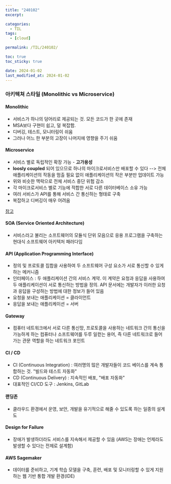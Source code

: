 ```yaml
---
title: "240102"
excerpt: 

categories:
  - TIL
tags:
  - [cloud]

permalink: /TIL/240102/

toc: true
toc_sticky: true

date: 2024-01-02
last_modified_at: 2024-01-02
---
```


### 아키텍쳐 스타일 (Monolithic vs Microservice)
#### Monolithic 
  - 서비스가 하나의 덩어리로 제공되는 것. 모든 코드가 한 곳에 존재
  - MSA보다 구현이 쉽고, 덜 복잡함.
  - 디버깅, 테스트, 모니터링이 쉬움
  - 그러나 어느 한 부분의 고장이 나머지에 영향을 주기 쉬움

#### Microservice
  - 서비스 별로 독립적인 확장 가능 - **고가용성**
  - **loosly coupled** 되어 있으므로 하나의 마이크로서비스만 배포할 수 있다 --> 전체 애플리케이션의 작동을 멈출 필요 없이 애플리케이션의 작은 부분만 업데이트 가능
  - 위와 비슷한 맥락으로 전체 서비스 중단 위험 감소
  - 각 마이크로서비스 별로 기능에 적합한 서로 다른 데이터베이스 소유 가능
  - 여러 서비스가 API를 통해 서비스 간 통신하는 형태로 구축
  - 복잡하고 디버깅이 매우 어려움 
  
  [참고](https://yozm.wishket.com/magazine/detail/1813/)


#### SOA (Service Oriented Architecture)
  - 서비스라고 불리는 소프트웨어의 모듈식 단위 모음으로 응용 프로그램을 구축하는 현대식 소프트웨어 아키텍처 패러다임

#### API (Application Programming Interface)
  - 정의 및 프로토콜 집합을 사용하여 두 소프트웨어 구성 요소가 서로 통신할 수 있게 하는 메커니즘
  - 인터페이스 : 두 애플리케이션 간의 서비스 계약. 이 계약은 요청과 응답을 사용하여 두 애플리케이션이 서로 통신하는 방법을 정의. API 문서에는 개발자가 이러한 요청과 응답을 구성하는 방법에 대한 정보가 들어 있음
  - 요청을 보내는 애플리케이션 = 클라이언트
  - 응답을 보내는 애플리케이션 = 서버

#### Gateway
  - 컴퓨터 네트워크에서 서로 다른 통신망, 프로토콜을 사용하는 네트워크 간의 통신을 가능하게 하는 컴퓨터나 소프트웨어를 두루 일컫는 용어, 즉 다른 네트워크로 들어가는 관문 역할을 하는 네트워크 포인트
#### CI / CD
  - CI (Continuous Integration) : 여러명의 많은 개발자들이 코드 베이스를 계속 통합하는 것. "빌드와 테스트 자동화" 
  - CD (Continuous Delivery) : 지속적인 배포, "배포 자동화"
  - 대표적인 CI/CD 도구 : Jenkins, GitLab

#### 랜딩존
  - 클라우드 환경에서 운영, 보안, 개발을 유기적으로 해줄 수 있도록 하는 일종의 설계도

#### Design for Failure
  - 장애가 발생하더라도 서비스를 지속해서 제공할 수 있음 (AWS는 장애는 언제라도 발생할 수 있다는 전제로 설계함)

#### AWS Sagemaker 
  - 데이터를 준비하고, 기계 학습 모델을 구축, 훈련, 배포 및 모니터링할 수 있게 지원하는 웹 기반 통합 개발 환경(IDE)
